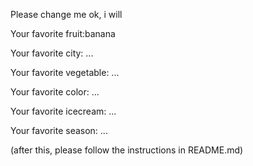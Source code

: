 

Please change me
ok, i will



Your favorite fruit:banana 

Your favorite city: ...

Your favorite vegetable: ...

Your favorite color: ...

Your favorite icecream: ...

Your favorite season: ...


(after this, please follow the instructions in README.md)


